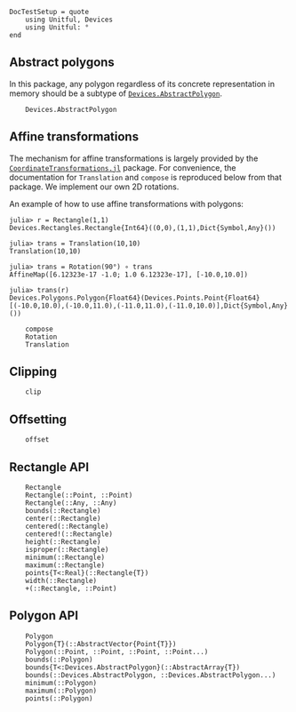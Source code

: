 ```@meta
DocTestSetup = quote
    using Unitful, Devices
    using Unitful: °
end
```
## Abstract polygons

In this package, any polygon regardless of its concrete representation in memory
should be a subtype of [`Devices.AbstractPolygon`](@ref).

```@docs
    Devices.AbstractPolygon
```

## Affine transformations

The mechanism for affine transformations is largely provided by the
[`CoordinateTransformations.jl`](https://github.com/FugroRoames/CoordinateTransformations.jl)
package. For convenience, the documentation for `Translation` and `compose` is
reproduced below from that package. We implement our own 2D rotations.

An example of how to use affine transformations with polygons:

```jldoctest
julia> r = Rectangle(1,1)
Devices.Rectangles.Rectangle{Int64}((0,0),(1,1),Dict{Symbol,Any}())

julia> trans = Translation(10,10)
Translation(10,10)

julia> trans = Rotation(90°) ∘ trans
AffineMap([6.12323e-17 -1.0; 1.0 6.12323e-17], [-10.0,10.0])

julia> trans(r)
Devices.Polygons.Polygon{Float64}(Devices.Points.Point{Float64}[(-10.0,10.0),(-10.0,11.0),(-11.0,11.0),(-11.0,10.0)],Dict{Symbol,Any}())
```

```@docs
    compose
    Rotation
    Translation
```

## Clipping

```@docs
    clip
```

## Offsetting

```@docs
    offset
```

## Rectangle API

```@docs
    Rectangle
    Rectangle(::Point, ::Point)
    Rectangle(::Any, ::Any)
    bounds(::Rectangle)
    center(::Rectangle)
    centered(::Rectangle)
    centered!(::Rectangle)
    height(::Rectangle)
    isproper(::Rectangle)
    minimum(::Rectangle)
    maximum(::Rectangle)
    points{T<:Real}(::Rectangle{T})
    width(::Rectangle)
    +(::Rectangle, ::Point)
```

## Polygon API

```@docs
    Polygon
    Polygon{T}(::AbstractVector{Point{T}})
    Polygon(::Point, ::Point, ::Point, ::Point...)
    bounds(::Polygon)
    bounds{T<:Devices.AbstractPolygon}(::AbstractArray{T})
    bounds(::Devices.AbstractPolygon, ::Devices.AbstractPolygon...)
    minimum(::Polygon)
    maximum(::Polygon)
    points(::Polygon)
```
